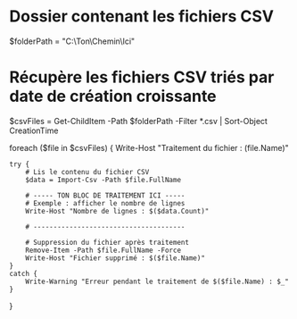 # Dossier contenant les fichiers CSV
$folderPath = "C:\Ton\Chemin\Ici"

# Récupère les fichiers CSV triés par date de création croissante
$csvFiles = Get-ChildItem -Path $folderPath -Filter *.csv | Sort-Object CreationTime

foreach ($file in $csvFiles) {
    Write-Host "Traitement du fichier : $($file.Name)"

    try {
        # Lis le contenu du fichier CSV
        $data = Import-Csv -Path $file.FullName

        # ----- TON BLOC DE TRAITEMENT ICI -----
        # Exemple : afficher le nombre de lignes
        Write-Host "Nombre de lignes : $($data.Count)"

        # --------------------------------------

        # Suppression du fichier après traitement
        Remove-Item -Path $file.FullName -Force
        Write-Host "Fichier supprimé : $($file.Name)"
    }
    catch {
        Write-Warning "Erreur pendant le traitement de $($file.Name) : $_"
    }
}
